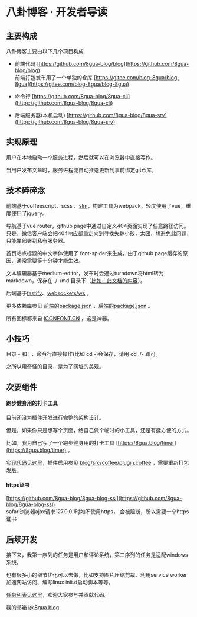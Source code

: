 # 八卦博客 · 开发者导读
## 主要构成

八卦博客主要由以下几个项目构成

*   前端代码 [https://github.com/8gua-blog/blog](https://github.com/8gua-blog/blog)  
    前端打包发布用了一个单独的仓库 [https://gitee.com/blog-8gua/blog-8gua](https://gitee.com/blog-8gua/blog-8gua)
    
*   命令行 [https://github.com/8gua-blog/8gua-cli](https://github.com/8gua-blog/8gua-cli)
    
*   后端服务器(本机启动) [https://github.com/8gua-blog/8gua-srv](https://github.com/8gua-blog/8gua-srv)
    

## 实现原理

用户在本地启动一个服务进程，然后就可以在浏览器中直接写作。

当用户发布文章时，服务进程能自动推送更新到事前绑定git仓库。

## 技术碎碎念

前端基于coffeescript、scss 、[slm](https://github.com/slm-lang/slm)，构建工具为webpack，轻度使用了vue，重度使用了jquery。

导航基于vue router，github page中通过自定义404页面实现了任意路径访问。只是，微信客户端会把404响应都重定向到寻找失踪小孩，太囧，想避免此问题，只能靠部署到私有服务器。

首页站点标题的中文字体使用了 font-spider来生成，由于github page缓存的原因，通常需要等十分钟才能生效。

文本编辑器基于medium-editor，发布时会通过turndown将html转为markdown，保存在 ./-/md 目录下（[比如，此文档的内容](https://gitee.com/i8gua/i8gua/tree/master/-/md/help)）。

后端基于[fastify](https://github.com/fastify)、[websockets/ws](https://github.com/websockets/ws) 。

更多依赖库参见 [前端的package.json](https://github.com/8gua-blog/blog/blob/master/src/package.json) ，[后端的package.json](https://github.com/8gua-blog/8gua-srv/blob/master/package.json) 。

所有图标都来自 [ICONFONT.CN](http://iconfont.cn/) ，这是神器。

## 小技巧

目录 \- 和 ! ，命令行直接操作(比如 cd -)会保存，请用 cd ./- 即可。

之所以用奇怪的目录，是为了网址的美观。

## 次要组件

#### 跑步健身用的打卡工具

目前还没为插件开发进行完整的架构设计。

但是，如果你只是想写个页面，给自己做个临时的小工具，还是有挺方便的方式。

比如，我为自己写了一个跑步健身用的打卡工具 [https://8gua.blog/timer](https://8gua.blog/timer) 。

[实现代码见这里](https://gitee.com/u8gua/plugin-timer)，插件启用参见 [blog/src/coffee/plugin.coffee](https://gitee.com/u8gua/blog/blob/master/src/coffee/plugin.coffee) ，需要重新打包发版。

#### https证书

[https://github.com/8gua-blog/8gua-blog-ssl](https://github.com/8gua-blog/8gua-blog-ssl)  
safari浏览器ajax请求127.0.0.1时如不使用https， 会被阻断，所以需要一个https证书

## 后续开发

接下来，我第一序列的任务是用户和评论系统，第二序列的任务是适配windows系统。

也有很多小的细节优化可以去做，比如支持图片压缩剪裁、利用service worker加速网站访问、编写linux init.d启动脚本等等。

[任务列表见这里](https://github.com/i8gua/i8gua.github.io/issues?q=is%3Aissue+is%3Aopen+label%3ATODO)，欢迎大家参与并贡献代码。

我的邮箱 [i@8gua.blog](mailto:i@8gua.blog)